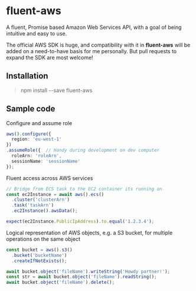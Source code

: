 # fluent-aws

A fluent, Promise based Amazon Web Services API, with a goal of being intuitive and easy to use.

The official AWS SDK is huge, and compatibility with it in **fluent-aws** will be added on a need-to-have basis for me personally. But pull requests to expand the SDK are most welcome!

## Installation

  > npm install --save fluent-aws

## Sample code

Configure and assume role
```ts
aws().configure({
  region: 'eu-west-1'
})
.assumeRole({  // Handy during development on dev computer
  roleArn: 'roleArn',
  sessionName: 'sessionName'
});
```

Fluent access across AWS services
```ts
// Bridge from ECS task to the EC2 container its running on
const ec2Instance = await aws().ecs()
  .cluster('clusterArn')
  .task('taskArn')
  .ec2Instance().awsData();

expect(ec2Instance.PublicIpAddress).to.equal('1.2.3.4');
```

Logical representation of AWS objects, e.g. a S3 bucket, for multiple operations on the same object
```ts
const bucket = aws().s3()
  .bucket('bucketName')
  .createIfNotExists();

await bucket.object('fileName').writeString('Howdy partner!');
const str = await bucket.object('fileName').readString();
await bucket.object('fileName').delete();
```


